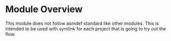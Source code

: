 # Module Overview

This module does not follow asmdef standard like other modules. This is intended to be used with symlink for each project that is going to try out the flow.